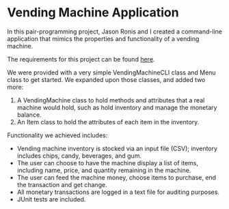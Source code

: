 <h1>Vending Machine Application</h1>
<p>In this pair-programming project, Jason Ronis and I created a command-line application that mimics the properties 
  and functionality of a vending machine.</p>
<p>The requirements for this project can be found <a href="https://github.com/awaltrip/te-work/blob/master/vending-machine/Module%201%20Capstone-Vending%20Machine%20Terminal.pdf">here</a>.</p>
<p>We were provided with a very simple VendingMachineCLI class and Menu class to get started. We expanded upon those classes, and added two more:</p>
<ol>
  <li>A VendingMachine class to hold methods and attributes that a real machine would hold, such as hold inventory and manage the monetary balance.</li>
  <li>An Item class to hold the attributes of each item in the inventory.</li>
</ol>
<p>Functionality we achieved includes:</p>
<ul>
  <li>Vending machine inventory is stocked via an input file (CSV); inventory includes chips, candy, beverages, and gum.</li>
  <li>The user can choose to have the machine display a list of items, including name, price, and 
    quantity remaining in the machine.</li>
  <li>The user can feed the machine money, choose items to purchase, end the transaction and get change.</li>
  <li>All monetary transactions are logged in a text file for auditing purposes.</li>
  <li>JUnit tests are included.</li>
</ul>
